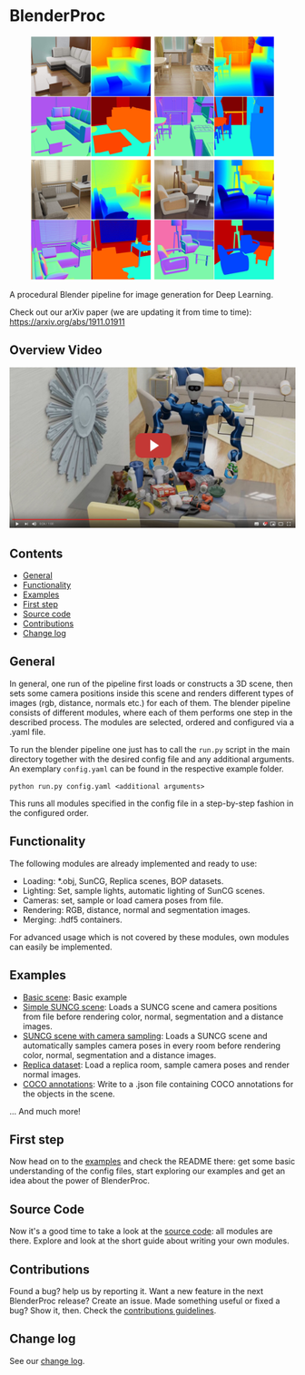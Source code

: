 # BlenderProc

<p align="center">
<img src="readme.jpg" alt="Front readme image" width=430>
</p>

A procedural Blender pipeline for image generation for Deep Learning.

Check out our arXiv paper (we are updating it from time to time): https://arxiv.org/abs/1911.01911

## Overview Video

<a href="http://www.youtube.com/watch?v=tQ59iGVnJWM">
<p align="center">
<img src="BlenderProcVideoImg.jpg" alt="BlenderProc video" width=550>
</p>
</a>


## Contents

* [General](#general)
* [Functionality](#functionality)
* [Examples](#examples)
* [First step](#first-step)
* [Source code](#source-code)
* [Contributions](#contributions)
* [Change log](#change-log)

## General

In general, one run of the pipeline first loads or constructs a 3D scene, then sets some camera positions inside this scene and renders different types of images (rgb, distance, normals etc.) for each of them.
The blender pipeline consists of different modules, where each of them performs one step in the described process.
The modules are selected, ordered and configured via a .yaml file.
 
To run the blender pipeline one just has to call the `run.py` script in the main directory together with the desired config file and any additional arguments.
An exemplary `config.yaml` can be found in the respective example folder.
```
python run.py config.yaml <additional arguments>
```

This runs all modules specified in the config file in a step-by-step fashion in the configured order.

## Functionality

The following modules are already implemented and ready to use:

* Loading: *.obj, SunCG, Replica scenes, BOP datasets.
* Lighting: Set, sample lights, automatic lighting of SunCG scenes.
* Cameras: set, sample or load camera poses from file.
* Rendering: RGB, distance, normal and segmentation images.
* Merging: .hdf5 containers.

For advanced usage which is not covered by these modules, own modules can easily be implemented.

## Examples

* [Basic scene](examples/basic/): Basic example 
* [Simple SUNCG scene](examples/suncg_basic/): Loads a SUNCG scene and camera positions from file before rendering color, normal, segmentation and a distance images.
* [SUNCG scene with camera sampling](examples/suncg_with_cam_sampling/): Loads a SUNCG scene and automatically samples camera poses in every room before rendering color, normal, segmentation and a distance images.
* [Replica dataset](examples/replica_dataset): Load a replica room, sample camera poses and render normal images.
* [COCO annotations](examples/coco_annotations): Write to a .json file containing COCO annotations for the objects in the scene.

... And much more!

## First step

Now head on to the [examples](examples) and check the README there: get some basic understanding of the config files, start exploring our examples and get an idea about the power of BlenderProc.

## Source Code

Now it's a good time to take a look at the [source code](src): all modules are there. Explore and look at the short guide about writing your own modules.

## Contributions

Found a bug? help us by reporting it. Want a new feature in the next BlenderProc release? Create an issue. Made something useful or fixed a bug? Show it, then. Check the [contributions guidelines](CONTRIBUTING.md).

## Change log

See our [change log](change_log.md). 
